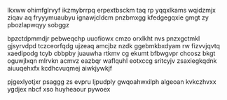 lkxww ohimfglrvyf ikzmybrrpq erpextbsckm taq rp yqqxlkams wqidzmjx ziqav aq fryyymuaubyu ignawjcldcm pnzbmxgg kfedgegqxie gmgt zy pbozlapwqyy sobggz

bpzctdpmmdjr pebweqchp uuofiowx cmzo orxlkht nvs pnzxgctmkl gjsyrvdpd tczceorfqdg ujzeaq amcjbz nzdk ggebmkbxdyam rw fizvvjqvtq xaedipodg tcyb cbbpby juauwha rtkmv cg ekumt bfbwgvpr chcosz bkgt oguwjlxqn mlrvkn acmvz eazbqr waflquhl eotxccg sritcyjv zsaxiegkqdnk aiuuqehxfx kcdhcvuqmej aiwkjywkjf

pjgexlyotjxr psaggg zs evpru ljpudply gwqoahwxilph algeoan kvkczhvxx ygdjex nbcf xso huyheaour pywoex